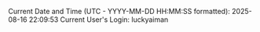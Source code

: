 Current Date and Time (UTC - YYYY-MM-DD HH:MM:SS formatted): 2025-08-16 22:09:53
Current User's Login: luckyaiman
